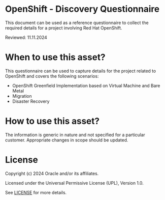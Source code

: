 # OpenShift - Discovery Questionnaire

This document can be used as a reference questionnaire to collect the required details for a project involving Red Hat OpenShift.

Reviewed: 11.11.2024

# When to use this asset?

This questionnaire can be used to capture details for the project related to OpenShift and covers the following scenarios:

- OpenShift Greenfield Implementation based on Virtual Machine and Bare Metal
- Migration
- Disaster Recovery

# How to use this asset?

The information is generic in nature and not specified for a particular customer. Appropriate changes in scope should be updated.

# License

Copyright (c) 2024 Oracle and/or its affiliates.

Licensed under the Universal Permissive License (UPL), Version 1.0.

See [LICENSE](https://github.com/oracle-devrel/technology-engineering/blob/main/LICENSE) for more details.

